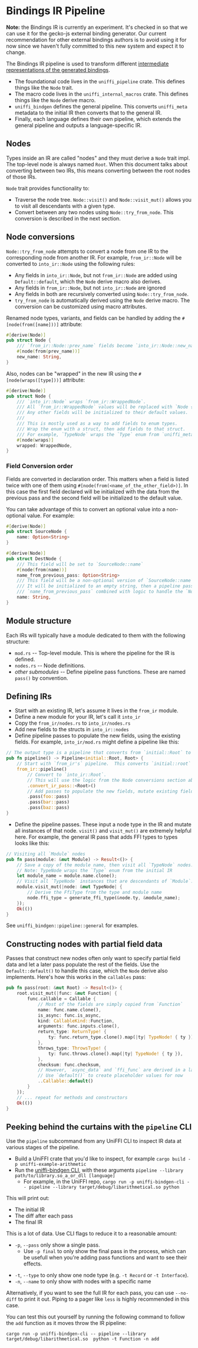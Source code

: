# Bindings IR Pipeline

**Note:** the Bindings IR is currently an experiment.
It's checked in so that we can use it for the gecko-js external binding generator.
Our current recommendation for other external bindings authors is to avoid using it for now since we haven't fully committed to this new system and expect it to change.

The Bindings IR pipeline is used to transform different [intermediate representations of the generated bindings](./bindings_ir.md).

* The foundational code lives in the `uniffi_pipeline` crate.
  This defines things like the `Node` trait.
* The macro code lives in the `uniffi_internal_macros` crate.
  This defines things like the `Node` derive macro.
* `uniffi_bindgen` defines the general pipeline.
  This converts `uniffi_meta` metadata to the initial IR then converts that to the general IR.
* Finally, each language defines their own pipeline, which extends the general pipeline and outputs a language-specific IR.

## Nodes

Types inside an IR are called "nodes" and they must derive a `Node` trait impl.
The top-level node is always named `Root`.
When this document talks about converting between two IRs, this means converting between the root nodes of those IRs.

`Node` trait provides functionality to:

* Traverse the node tree.  `Node::visit()` and `Node::visit_mut()` allows you to visit all
  descendants with a given type.
* Convert between any two nodes using `Node::try_from_node`.  This conversion is described in the
  next section.

## Node conversions

`Node::try_from_node` attempts to convert a node from one IR to the corresponding node from another IR.
For example, `from_ir::Node` will be converted to `into_ir::Node` using the following rules:

* Any fields in `into_ir::Node`, but not `from_ir::Node` are added using `Default::default`, which the `Node` derive macro also derives.
* Any fields in `from_ir::Node`, but not `into_ir::Node` are ignored
* Any fields in both are recursively converted using `Node::try_from_node`.
* `try_from_node` is automatically derived using the `Node` derive macro.
  The conversion can be customized using macro attributes.

Renamed node types, variants, and fields can be handled by adding the `#[node(from([name]))]` attribute:

```rust
#[derive(Node)]
pub struct Node {
    /// `from_ir::Node::prev_name` fields become `into_ir::Node::new_name` fields.
    #[node(from(prev_name))]
    new_name: String,
}
```

Also, nodes can be "wrapped" in the new IR using the `#[node(wraps([type]))]` attribute:

```rust
#[derive(Node)]
pub struct Node {
    /// `into_ir::Node` wraps `from_ir::WrappedNode`.
    /// All `from_ir::WrappedNode` values will be replaced with `Node { wrapped: wrapped_node }` values.
    /// Any other fields will be initialized to their default values.
    ///
    /// This is mostly used as a way to add fields to enum types.
    /// Wrap the enum with a struct, then add fields to that struct.
    /// For example, `TypeNode` wraps the `Type` enum from `uniffi_meta`.
    #[node(wraps)]
    wrapped: WrappedNode,
}
```

### Field Conversion order

Fields are converted in declaration order.
This matters when a field is listed twice with one of them using `#[node(from(<name_of_the_other_field>)]`.
In this case the first field declared will be initialized with the data from the previous pass and the second field will be initialized to the default value.

You can take advantage of this to convert an optional value into a non-optional value.
For example:

```rust
#[derive(Node)]
pub struct SourceNode {
    name: Option<String>
}

#[derive(Node)]
pub struct DestNode {
    /// This field will be set to `SourceNode::name`
    #[node(from(name))]
    name_from_previous_pass: Option<String>
    /// This field will be a non-optional version of `SourceNode::name`.
    /// It will be initialized to an empty string, then a pipeline pass will populate it using
    /// `name_from_previous_pass` combined with logic to handle the `None` case.
    name: String,
}
```

## Module structure

Each IRs will typically have a module dedicated to them with the following structure:

* `mod.rs` -- Top-level module.  This is where the pipeline for the IR is defined.
* `nodes.rs` -- Node definitions.
* *other submodules* -- Define pipeline pass functions.  These are named `pass()` by convention.

## Defining IRs

* Start with an existing IR, let's assume it lives in the `from_ir` module.
* Define a new module for your IR, let's call it `into_ir`
* Copy the `from_ir/nodes.rs` to `into_ir/nodes.rs`
* Add new fields to the structs in `into_ir::nodes`
* Define pipeline passes to populate the new fields, using the existing fields.  For example, `into_ir/mod.rs` might define a pipeline like this:

```rust
// The output type is a pipeline that converts from `initial::Root` to the `Root` node from this IR.
pub fn pipeline() -> Pipeline<initial::Root, Root> {
    // Start with `from_ir's` pipeline.  This converts `initial::root` to `from_ir::Root`.
    from_ir::pipeline()
        // Convert to `into_ir::Root`.
        // This will use the logic from the Node conversions section above.
        .convert_ir_pass::<Root>()
        // Add passes to populate the new fields, mutate existing fields, etc.
        .pass(foo::pass)
        .pass(bar::pass)
        .pass(baz::pass)
}
```

* Define the pipeline passes.
  These input a node type in the IR and mutate all instances of that node.
  `visit()` and `visit_mut()` are extremely helpful here.
  For example, the general IR pass that adds FFI types to types looks like this:

```rust
// Visiting all `Module` nodes
pub fn pass(module: &mut Module) -> Result<()> {
    // Save a copy of the module name, then visit all `TypeNode` nodes.
    // Note: TypeNode wraps the `Type` enum from the initial IR
    let module_name = module.name.clone();
    // Visit all `TypeNode` instances that are descendants of `Module`.
    module.visit_mut(|node: &mut TypeNode| {
        // Derive the FfiType from the type and module name
        node.ffi_type = generate_ffi_type(&node.ty, &module_name);
    });
    Ok(())
}
```

See `uniffi_bindgen::pipeline::general` for examples.

## Constructing nodes with partial field data

Passes that construct new nodes often only want to specify partial field data and let a later pass populate the rest of the fields.
Use the `Default::default()` to handle this case, which the `Node` derive also implements.
Here's how this works in the `callables` pass:

```rust
pub fn pass(root: &mut Root) -> Result<()> {
    root.visit_mut(|func: &mut Function| {
        func.callable = Callable {
            // Most of the fields are simply copied from `Function`
            name: func.name.clone(),
            is_async: func.is_async,
            kind: CallableKind::Function,
            arguments: func.inputs.clone(),
            return_type: ReturnType! {
                ty: func.return_type.clone().map(|ty| TypeNode! { ty }),
            },
            throws_type: ThrowsType! {
                ty: func.throws.clone().map(|ty| TypeNode! { ty }),
            },
            checksum: func.checksum,
            // However, `async_data` and `ffi_func` are derived in a later pass.
            // Use `default()` to create placeholder values for now
            ..Callable::default()
        }
    });
    // ... repeat for methods and constructors
    Ok(())
}
```

## Peeking behind the curtains with the `pipeline` CLI

Use the `pipeline` subcommand from any UniFFI CLI to inspect IR data at various stages of the pipeline.

* Build a UniFFI crate that you'd like to inspect, for example `cargo build -p uniffi-example-arithmetic`
* Run the [uniffi-bindgen CLI](../tutorial/foreign_language_bindings.md), with these arguments `pipeline --library path/to/library.so_a_or_dll [language]`
  * For example, in the UniFFI repo, `cargo run -p uniffi-bindgen-cli -- pipeline --library target/debug/libarithmetical.so python`

This will print out:

* The initial IR
* The diff after each pass
* The final IR

This is a lot of data.  Use CLI flags to reduce it to a reasonable amount:

* `-p`, `--pass` only show a single pass.
  * Use `-p final` to only show the final pass in the process, which can be usefull when you're adding pass functions and want to see their effects.
- `-t`, `--type` to only show one node type (e.g. `-t Record` or `-t Interface`).
- `-n`, `--name` to only show with nodes with a specific name

Alternatively, if you want to see the full IR for each pass, you can use `--no-diff` to print it out.
Piping to a pager like `less` is highly recommended in this case.

You can test this out yourself by running the following command to follow the `add` function as it moves throw the IR pipeline:

`cargo run -p uniffi-bindgen-cli -- pipeline --library target/debug/libarithmetical.so  python -t Function -n add`
